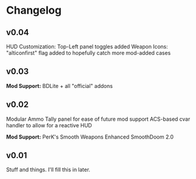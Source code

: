 # Changelog

## v0.04

HUD Customization: Top-Left panel toggles added
Weapon Icons: "alticonfirst" flag added to hopefully catch more mod-added cases

## v0.03

**Mod Support:**
BDLite + all "official" addons

## v0.02

Modular Ammo Tally panel for ease of future mod support
ACS-based cvar handler to allow for a reactive HUD

**Mod Support:**
PerK's Smooth Weapons Enhanced
SmoothDoom 2.0

## v0.01

Stuff and things. I'll fill this in later.
